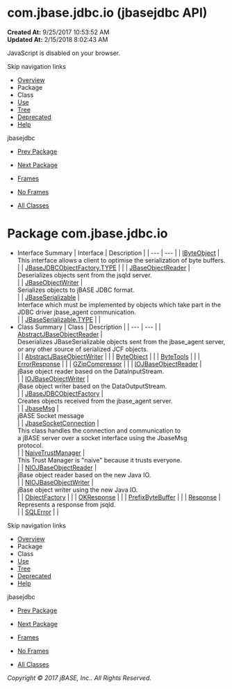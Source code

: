 # com.jbase.jdbc.io (jbasejdbc   API)

**Created At:** 9/25/2017 10:53:52 AM  
**Updated At:** 2/15/2018 8:02:43 AM  

<!--<br>    try {<br>        if (location.href.indexOf('is-external=true') == -1) {<br>            parent.document.title="com.jbase.jdbc.io (jbasejdbc   API)";<br>        }<br>    }<br>    catch(err) {<br>    }<br>//-->
JavaScript is disabled on your browser.

Skip navigation links

- [Overview](../../../../overview-summary.html)
- Package
- Class
- [Use](/39232-io/com_jbase_jdbc_io_package-use)
- [Tree](/39232-io/com_jbase_jdbc_io_package-tree)
- [Deprecated](../../../../deprecated-list.html)
- [Help](../../../../help-doc.html)


jbasejdbc <br>

- [Prev Package](/39230-driver/com_jbase_jdbc_driver_package-summary)
- [Next Package](/39233-charset/com_jbase_jdbc_io_charset_package-summary)


- [Frames](../../../../index.html?com/jbase/jdbc/io//39232-io/com_jbase_jdbc_io_package-summary)
- [No Frames](/39232-io/com_jbase_jdbc_io_package-summary)


- [All Classes](../../../../allclasses-noframe.html)


<!--<br>  allClassesLink = document.getElementById("allclasses\_navbar\_top");<br>  if(window==top) {<br>    allClassesLink.style.display = "block";<br>  }<br>  else {<br>    allClassesLink.style.display = "none";<br>  }<br>  //-->

# Package com.jbase.jdbc.io

- Interface Summary | Interface | Description |
| --- | --- |
| [IByteObject](/39232-io/com_jbase_jdbc_io_IByteObject "interface in com.jbase.jdbc.io") | <br>This interface allows a client to optimise the serialization of byte buffers.<br> |
| [JBaseJDBCObjectFactory.TYPE](/39232-io/com_jbase_jdbc_io_JBaseJDBCObjectFactory.TYPE "interface in com.jbase.jdbc.io") |   |
| [JBaseObjectReader](/39232-io/com_jbase_jdbc_io_jbaseobjectreader "interface in com.jbase.jdbc.io") | <br>Deserializes objects sent from the jsqld server.<br> |
| [JBaseObjectWriter](/39232-io/com_jbase_jdbc_io_jbaseobjectwriter "interface in com.jbase.jdbc.io") | <br>Serializes objects to jBASE JDBC format.<br> |
| [JBaseSerializable](/39232-io/com_jbase_jdbc_io_jbaseserializable "interface in com.jbase.jdbc.io") | <br>Interface which must be implemented by objects which take part in the<br> JDBC driver  jbase\_agent communication.<br> |
| [JBaseSerializable.TYPE](/39232-io/com_jbase_jdbc_io_JBaseSerializable.TYPE "interface in com.jbase.jdbc.io") |   |
- Class Summary | Class | Description |
| --- | --- |
| [AbstractJBaseObjectReader](/39232-io/com_jbase_jdbc_io_AbstractJBaseObjectReader "class in com.jbase.jdbc.io") | <br>Deserializes JBaseSerializable objects sent from the jbase\_agent server,<br> or any other source of serialized JCF objects.<br> |
| [AbstractJBaseObjectWriter](/39232-io/com_jbase_jdbc_io_AbstractJBaseObjectWriter "class in com.jbase.jdbc.io") |   |
| [ByteObject](/39232-io/com_jbase_jdbc_io_ByteObject "class in com.jbase.jdbc.io") |   |
| [ByteTools](/39232-io/com_jbase_jdbc_io_bytetools "class in com.jbase.jdbc.io") |   |
| [ErrorResponse](/39232-io/com_jbase_jdbc_io_ErrorResponse "class in com.jbase.jdbc.io") |   |
| [GZipCompressor](/39232-io/com_jbase_jdbc_io_GZipCompressor "class in com.jbase.jdbc.io") |   |
| [IOJBaseObjectReader](/39232-io/com_jbase_jdbc_io_IOJBaseObjectReader "class in com.jbase.jdbc.io") | <br>jBase object reader based on the DataInputStream.<br> |
| [IOJBaseObjectWriter](/39232-io/com_jbase_jdbc_io_IOJBaseObjectWriter "class in com.jbase.jdbc.io") | <br>jBase object writer based on the DataOutputStream.<br> |
| [JBaseJDBCObjectFactory](/39232-io/com_jbase_jdbc_io_jbasejdbcobjectfactory "class in com.jbase.jdbc.io") | <br>Creates objects received from the jbase\_agent server.<br> |
| [JbaseMsg](/39232-io/com_jbase_jdbc_io_JbaseMsg "class in com.jbase.jdbc.io") | <br>jBASE Socket message<br> |
| [JbaseSocketConnection](/39232-io/com_jbase_jdbc_io_jbasesocketconnection "class in com.jbase.jdbc.io") | <br>This class handles the connection and communication to<br> a jBASE server over a socket interface using the JbaseMsg<br> protocol.<br> |
| [NaiveTrustManager](/39232-io/com_jbase_jdbc_io_naivetrustmanager "class in com.jbase.jdbc.io") | <br>This Trust Manager is "naive" because it trusts everyone.<br> |
| [NIOJBaseObjectReader](/39232-io/com_jbase_jdbc_io_niojbaseobjectreader "class in com.jbase.jdbc.io") | <br>jBase object reader based on the new Java IO.<br> |
| [NIOJBaseObjectWriter](/39232-io/com_jbase_jdbc_io_niojbaseobjectwriter "class in com.jbase.jdbc.io") | <br>jBase object writer using the new Java IO.<br> |
| [ObjectFactory](/39232-io/com_jbase_jdbc_io_objectfactory "class in com.jbase.jdbc.io") |   |
| [OKResponse](/39232-io/com_jbase_jdbc_io_OKResponse "class in com.jbase.jdbc.io") |   |
| [PrefixByteBuffer](/39232-io/com_jbase_jdbc_io_prefixbytebuffer "class in com.jbase.jdbc.io") |   |
| [Response](/39232-io/com_jbase_jdbc_io_response "class in com.jbase.jdbc.io") | <br>Represents a response from jsqld.<br> |
| [SQLError](/39232-io/com_jbase_jdbc_io_sqlerror "class in com.jbase.jdbc.io") |   |

Skip navigation links

- [Overview](../../../../overview-summary.html)
- Package
- Class
- [Use](/39232-io/com_jbase_jdbc_io_package-use)
- [Tree](/39232-io/com_jbase_jdbc_io_package-tree)
- [Deprecated](../../../../deprecated-list.html)
- [Help](../../../../help-doc.html)


jbasejdbc <br>

- [Prev Package](/39230-driver/com_jbase_jdbc_driver_package-summary)
- [Next Package](/39233-charset/com_jbase_jdbc_io_charset_package-summary)


- [Frames](../../../../index.html?com/jbase/jdbc/io//39232-io/com_jbase_jdbc_io_package-summary)
- [No Frames](/39232-io/com_jbase_jdbc_io_package-summary)


- [All Classes](../../../../allclasses-noframe.html)


<!--<br>  allClassesLink = document.getElementById("allclasses\_navbar\_bottom");<br>  if(window==top) {<br>    allClassesLink.style.display = "block";<br>  }<br>  else {<br>    allClassesLink.style.display = "none";<br>  }<br>  //-->

*Copyright © 2017 jBASE, Inc.. All Rights Reserved.*
